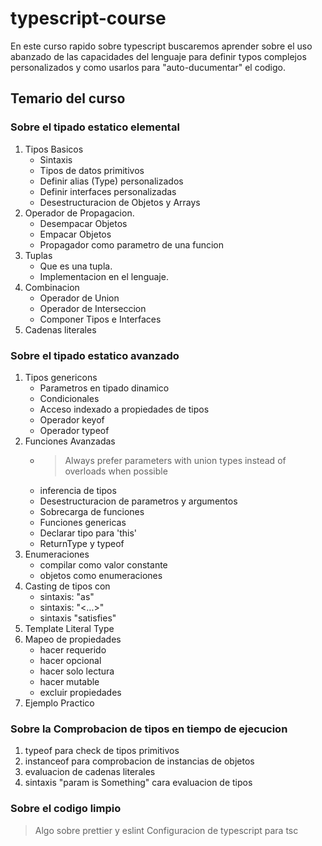# typescript-course

En este curso rapido sobre typescript buscaremos aprender sobre el uso abanzado de las capacidades del lenguaje para 
definir typos complejos personalizados y como usarlos para "auto-ducumentar" el codigo.

## Temario del curso

### Sobre el tipado estatico elemental

1. Tipos Basicos
    - Sintaxis
    - Tipos de datos primitivos
    - Definir alias (Type) personalizados
    - Definir interfaces personalizadas
    - Desestructuracion de Objetos y Arrays
2. Operador de Propagacion.
    - Desempacar Objetos
    - Empacar Objetos
    - Propagador como parametro de una funcion
3. Tuplas
    - Que es una tupla.
    - Implementacion en el lenguaje.
4. Combinacion
    - Operador de Union
    - Operador de Interseccion
    - Componer Tipos e Interfaces
5. Cadenas literales
 
### Sobre el tipado estatico avanzado

1. Tipos genericons
    - Parametros en tipado dinamico
    - Condicionales
    - Acceso indexado a propiedades de tipos
    - Operador keyof
    - Operador typeof
2. Funciones Avanzadas
    - > Always prefer parameters with union types instead of overloads when possible
    - inferencia de tipos
    - Desestructuracion de parametros y argumentos
    - Sobrecarga de funciones
    - Funciones genericas
    - Declarar tipo para 'this'
    - ReturnType y typeof 
3. Enumeraciones
    - compilar como valor constante
    - objetos como enumeraciones
4. Casting de tipos con
    - sintaxis: "as"
    - sintaxis: "<...>"
    - sintaxis "satisfies"
5. Template Literal Type
6. Mapeo de propiedades
    - hacer requerido
    - hacer opcional
    - hacer solo lectura
    - hacer mutable
    - excluir propiedades  
8. Ejemplo Practico

### Sobre la Comprobacion de tipos en tiempo de ejecucion

1. typeof para check de tipos primitivos
2. instanceof para comprobacion de instancias de objetos
3. evaluacion de cadenas literales
4. sintaxis "param is Something" cara evaluacion de tipos

### Sobre el codigo limpio

> Algo sobre prettier y eslint
> Configuracion de typescript para tsc

